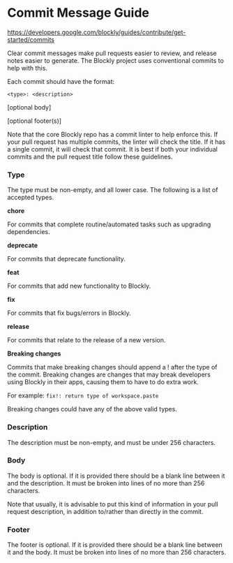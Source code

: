 # Commit Message Guide

https://developers.google.com/blockly/guides/contribute/get-started/commits

Clear commit messages make pull requests easier to review, and release notes easier to generate. The Blockly project uses conventional commits to help with this.

Each commit should have the format:

```<type>: <description>```

[optional body]

[optional footer(s)]

Note that the core Blockly repo has a commit linter to help enforce this. If your pull request has multiple commits, the linter will check the title. If it has a single commit, it will check that commit. It is best if both your individual commits and the pull request title follow these guidelines.

### Type

The type must be non-empty, and all lower case. The following is a list of accepted types.

**chore**

For commits that complete routine/automated tasks such as upgrading dependencies.

**deprecate**

For commits that deprecate functionality.

**feat**

For commits that add new functionality to Blockly.

**fix**

For commits that fix bugs/errors in Blockly.

**release**

For commits that relate to the release of a new version.

**Breaking changes**

Commits that make breaking changes should append a ! after the type of the commit. Breaking changes are changes that may break developers using Blockly in their apps, causing them to have to do extra work.

For example: ```fix!: return type of workspace.paste```

Breaking changes could have any of the above valid types.

### Description

The description must be non-empty, and must be under 256 characters.

### Body

The body is optional. If it is provided there should be a blank line between it and the description. It must be broken into lines of no more than 256 characters.

Note that usually, it is advisable to put this kind of information in your pull request description, in addition to/rather than directly in the commit.

### Footer

The footer is optional. If it is provided there should be a blank line between it and the body. It must be broken into lines of no more than 256 characters.